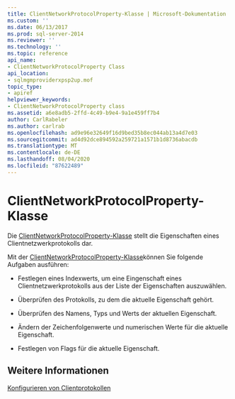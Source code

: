 ```yaml
---
title: ClientNetworkProtocolProperty-Klasse | Microsoft-Dokumentation
ms.custom: ''
ms.date: 06/13/2017
ms.prod: sql-server-2014
ms.reviewer: ''
ms.technology: ''
ms.topic: reference
api_name:
- ClientNetworkProtocolProperty Class
api_location:
- sqlmgmproviderxpsp2up.mof
topic_type:
- apiref
helpviewer_keywords:
- ClientNetworkProtocolProperty class
ms.assetid: a6e8adb5-2ffd-4c49-b9e4-9a1e459ff7b4
author: CarlRabeler
ms.author: carlrab
ms.openlocfilehash: ad9e96e32649f16d9bed35b8ec044ab13a4d7e03
ms.sourcegitcommit: ad4d92dce894592a259721a1571b1d8736abacdb
ms.translationtype: MT
ms.contentlocale: de-DE
ms.lasthandoff: 08/04/2020
ms.locfileid: "87622489"
---
```

# <a name="clientnetworkprotocolproperty-class"></a>ClientNetworkProtocolProperty-Klasse
  Die [ClientNetworkProtocolProperty-Klasse](clientnetworkprotocolproperty-class.md) stellt die Eigenschaften eines Clientnetzwerkprotokolls dar.  
  
 Mit der [ClientNetworkProtocolProperty-Klasse](clientnetworkprotocolproperty-class.md)können Sie folgende Aufgaben ausführen:  
  
-   Festlegen eines Indexwerts, um eine Eingenschaft eines Clientnetzwerkprotokolls aus der Liste der Eigenschaften auszuwählen.  
  
-   Überprüfen des Protokolls, zu dem die aktuelle Eigenschaft gehört.  
  
-   Überprüfen des Namens, Typs und Werts der aktuellen Eigenschaft.  
  
-   Ändern der Zeichenfolgenwerte und numerischen Werte für die aktuelle Eigenschaft.  
  
-   Festlegen von Flags für die aktuelle Eigenschaft.  
  
## <a name="see-also"></a>Weitere Informationen  
 [Konfigurieren von Clientprotokollen](https://technet.microsoft.com/library/ms181035.aspx)  
  
  
